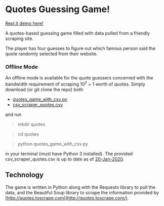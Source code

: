 
# Quotes Guessing Game!

[Repl.it demo here!](https://quotes-game.chrispinkney.repl.run) 

A quotes-based guessing game filled with data pulled from a friendly scraping site.

The player has four guesses to figure out which famous person said the quote randomly selected from their website.

### Offline Mode
An offline mode is available for the quote guessers concerned with the bandwidth requirement of scraping 10<sup>2</sup> + 1 worth of quotes. 
Simply download (or git clone the repo) both 

 - [quotes_game_with_csv.py](https://github.com/chrispinkney/quotes-game/blob/master/quotes_game_with_csv.py)
 - [csv_scraper_quotes.csv](https://github.com/chrispinkney/quotes-game/blob/master/csv_scraper_quotes.csv "csv_scraper_quotes.csv")

and run 

> mkdir quotes

> cd quotes

> python quotes_game_with_csv.py

in your terminal (must have Python 3 installed). The provided csv_scraper_quotes.csv is up to date as of [20-Jan-2020](https://www.timeanddate.com/date/durationresult.html?m1=1&d1=20&y1=2020&m2=1&d2=20&y2=2020&ti=on).

## Technology
The game is written in Python along with the Requests library to pull the data, and the Beautiful Soup library to scrape the information provided by [http://quotes.toscrape.com](http://quotes.toscrape.com/).
